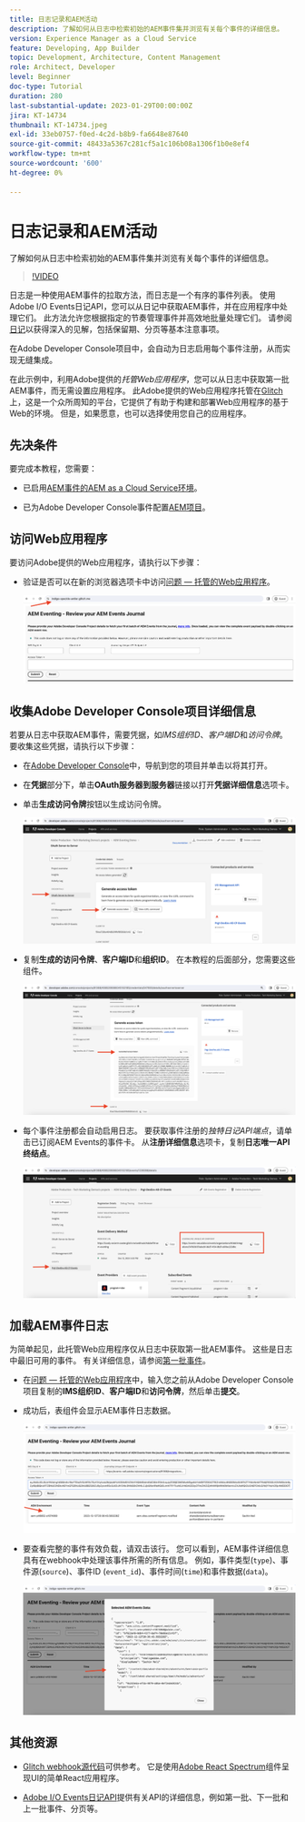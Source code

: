 ```yaml
---
title: 日志记录和AEM活动
description: 了解如何从日志中检索初始的AEM事件集并浏览有关每个事件的详细信息。
version: Experience Manager as a Cloud Service
feature: Developing, App Builder
topic: Development, Architecture, Content Management
role: Architect, Developer
level: Beginner
doc-type: Tutorial
duration: 280
last-substantial-update: 2023-01-29T00:00:00Z
jira: KT-14734
thumbnail: KT-14734.jpeg
exl-id: 33eb0757-f0ed-4c2d-b8b9-fa6648e87640
source-git-commit: 48433a5367c281cf5a1c106b08a1306f1b0e8ef4
workflow-type: tm+mt
source-wordcount: '600'
ht-degree: 0%

---
```


# 日志记录和AEM活动

了解如何从日志中检索初始的AEM事件集并浏览有关每个事件的详细信息。

>[!VIDEO](https://video.tv.adobe.com/v/3427052?quality=12&learn=on)

日志是一种使用AEM事件的拉取方法，而日志是一个有序的事件列表。 使用Adobe I/O Events日记API，您可以从日记中获取AEM事件，并在应用程序中处理它们。 此方法允许您根据指定的节奏管理事件并高效地批量处理它们。 请参阅[日记](https://developer.adobe.com/events/docs/guides/journaling_intro/)以获得深入的见解，包括保留期、分页等基本注意事项。

在Adobe Developer Console项目中，会自动为日志启用每个事件注册，从而实现无缝集成。

在此示例中，利用Adobe提供的&#x200B;_托管Web应用程序_，您可以从日志中获取第一批AEM事件，而无需设置应用程序。 此Adobe提供的Web应用程序托管在[Glitch](https://glitch.com/)上，这是一个众所周知的平台，它提供了有助于构建和部署Web应用程序的基于Web的环境。 但是，如果愿意，也可以选择使用您自己的应用程序。

## 先决条件

要完成本教程，您需要：

- 已启用[AEM事件的AEM as a Cloud Service环境](https://developer.adobe.com/experience-cloud/experience-manager-apis/guides/events/#enable-aem-events-on-your-aem-cloud-service-environment)。

- 已为Adobe Developer Console事件配置[AEM项目](https://developer.adobe.com/experience-cloud/experience-manager-apis/guides/events/#how-to-subscribe-to-aem-events-in-the-adobe-developer-console)。

## 访问Web应用程序

要访问Adobe提供的Web应用程序，请执行以下步骤：

- 验证是否可以在新的浏览器选项卡中访问[问题 — 托管的Web应用程序](https://indigo-speckle-antler.glitch.me/)。

  ![问题 — 托管的Web应用程序](../assets/examples/journaling/glitch-hosted-web-application.png)

## 收集Adobe Developer Console项目详细信息

若要从日志中获取AEM事件，需要凭据，如&#x200B;_IMS组织ID_、_客户端ID_&#x200B;和&#x200B;_访问令牌_。 要收集这些凭据，请执行以下步骤：

- 在[Adobe Developer Console](https://developer.adobe.com)中，导航到您的项目并单击以将其打开。

- 在&#x200B;**凭据**&#x200B;部分下，单击&#x200B;**OAuth服务器到服务器**&#x200B;链接以打开&#x200B;**凭据详细信息**&#x200B;选项卡。

- 单击&#x200B;**生成访问令牌**&#x200B;按钮以生成访问令牌。

  ![Adobe Developer Console项目生成访问令牌](../assets/examples/journaling/adobe-developer-console-project-generate-access-token.png)

- 复制&#x200B;**生成的访问令牌**、**客户端ID**&#x200B;和&#x200B;**组织ID**。 在本教程的后面部分，您需要这些组件。

  ![Adobe Developer Console项目复制凭据](../assets/examples/journaling/adobe-developer-console-project-copy-credentials.png)

- 每个事件注册都会自动启用日志。 要获取事件注册的&#x200B;_独特日记API端点_，请单击已订阅AEM Events的事件卡。 从&#x200B;**注册详细信息**&#x200B;选项卡，复制&#x200B;**日志唯一API终结点**。

  ![Adobe Developer Console项目活动信息卡](../assets/examples/journaling/adobe-developer-console-project-events-card.png)

## 加载AEM事件日志

为简单起见，此托管Web应用程序仅从日志中获取第一批AEM事件。 这些是日志中最旧可用的事件。 有关详细信息，请参阅[第一批事件](https://developer.adobe.com/events/docs/guides/api/journaling_api/#fetching-your-first-batch-of-events-from-the-journal)。

- 在[问题 — 托管的Web应用程序](https://indigo-speckle-antler.glitch.me/)中，输入您之前从Adobe Developer Console项目复制的&#x200B;**IMS组织ID**、**客户端ID**&#x200B;和&#x200B;**访问令牌**，然后单击&#x200B;**提交**。

- 成功后，表组件会显示AEM事件日志数据。

  ![AEM事件日志数据](../assets/examples/journaling/load-journal.png)

- 要查看完整的事件有效负载，请双击该行。 您可以看到，AEM事件详细信息具有在webhook中处理该事件所需的所有信息。 例如，事件类型(`type`)、事件源(`source`)、事件ID (`event_id`)、事件时间(`time`)和事件数据(`data`)。

  ![完成AEM事件有效负载](../assets/examples/journaling/complete-journal-data.png)

## 其他资源

- [Glitch webhook源代码](https://glitch.com/edit/#!/indigo-speckle-antler)可供参考。 它是使用[Adobe React Spectrum](https://react-spectrum.adobe.com/react-spectrum/index.html)组件呈现UI的简单React应用程序。

- [Adobe I/O Events日记API](https://developer.adobe.com/events/docs/guides/api/journaling_api/)提供有关API的详细信息，例如第一批、下一批和上一批事件、分页等。
